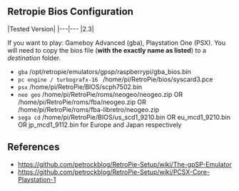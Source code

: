 ## Retropie Bios Configuration

|Tested Version|
|---|---
|2.3|

If you want to play: Gameboy Advanced (gba), Playstation One (PSX). You will need to copy the bios file (**with the exactly name as listed**) to a _destination_ folder.

* `gba` /opt/retropie/emulators/gpsp/raspberrypi/gba_bios.bin
* `pc engine / turbografx-16 ` /home/pi/RetroPie/bios/syscard3.pce
* `psx` /home/pi/RetroPie/BIOS/scph7502.bin
* `neo geo` /home/pi/RetroPie/roms/neogeo/neogeo.zip OR /home/pi/RetroPie/roms/fba/neogeo.zip OR /home/pi/RetroPie/roms/fba-libretro/neogeo.zip
* `sega cd` /home/pi/RetroPie/BIOS/us_scd1_9210.bin OR eu_mcd1_9210.bin OR jp_mcd1_9112.bin for Europe and Japan respectively

## References

* https://github.com/petrockblog/RetroPie-Setup/wiki/The-gpSP-Emulator
* https://github.com/petrockblog/RetroPie-Setup/wiki/PCSX-Core-Playstation-1